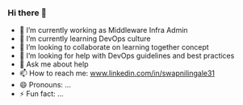 ### Hi there 👋

- 🔭 I’m currently working as Middleware Infra Admin
- 🌱 I’m currently learning DevOps culture
- 👯 I’m looking to collaborate on learning together concept
- 🤔 I’m looking for help with DevOps guidelines and best practices
- 💬 Ask me about help
- 📫 How to reach me: www.linkedin.com/in/swapnilingale31
- 😄 Pronouns: ...
- ⚡ Fun fact: ...

